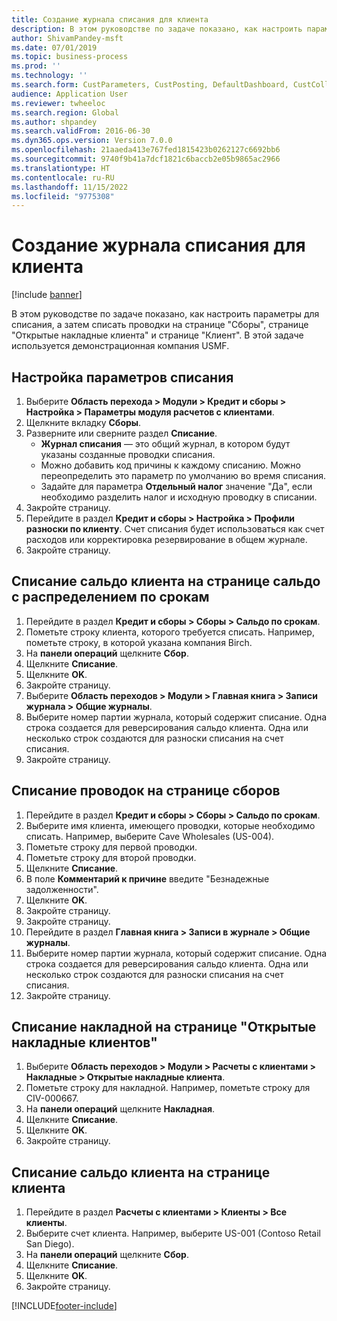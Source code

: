 ```yaml
---
title: Создание журнала списания для клиента
description: В этом руководстве по задаче показано, как настроить параметры для списания, а затем списать проводки на странице "Сборы", странице "Открытые накладные клиента" и странице "Клиент".
author: ShivamPandey-msft
ms.date: 07/01/2019
ms.topic: business-process
ms.prod: ''
ms.technology: ''
ms.search.form: CustParameters, CustPosting, DefaultDashboard, CustCollectionsPoolsListPage, CustWriteOff, LedgerJournalTable, LedgerJournalTransDaily, CustCollections, CustOpenInvoicesListPage, CustTable
audience: Application User
ms.reviewer: twheeloc
ms.search.region: Global
ms.author: shpandey
ms.search.validFrom: 2016-06-30
ms.dyn365.ops.version: Version 7.0.0
ms.openlocfilehash: 21aaeda413e767fed1815423b0262127c6692bb6
ms.sourcegitcommit: 9740f9b41a7dcf1821c6baccb2e05b9865ac2966
ms.translationtype: HT
ms.contentlocale: ru-RU
ms.lasthandoff: 11/15/2022
ms.locfileid: "9775308"
---
```

# <a name="create-a-write-off-journal-for-a-customer"></a>Создание журнала списания для клиента

[!include [banner](../../includes/banner.md)]

В этом руководстве по задаче показано, как настроить параметры для списания, а затем списать проводки на странице "Сборы", странице "Открытые накладные клиента" и странице "Клиент". В этой задаче используется демонстрационная компания USMF.


## <a name="set-up-the-write-off-parameters"></a>Настройка параметров списания
1. Выберите **Область перехода > Модули > Кредит и сборы > Настройка > Параметры модуля расчетов с клиентами**.
2. Щелкните вкладку **Сборы**.
3. Разверните или сверните раздел **Списание**.
    - **Журнал списания** — это общий журнал, в котором будут указаны созданные проводки списания.  
    - Можно добавить код причины к каждому списанию. Можно переопределить это параметр по умолчанию во время списания.  
    - Задайте для параметра **Отдельный налог** значение "Да", если необходимо разделить налог и исходную проводку в списании.  
4. Закройте страницу.
5. Перейдите в раздел **Кредит и сборы > Настройка > Профили разноски по клиенту**. Счет списания будет использоваться как счет расходов или корректировка резервирование в общем журнале.
6. Закройте страницу.

## <a name="write-off-a-customer-balance-from-the-aged-balances-page"></a>Списание сальдо клиента на странице сальдо с распределением по срокам
1. Перейдите в раздел **Кредит и сборы > Сборы > Сальдо по срокам**.
2. Пометьте строку клиента, которого требуется списать. Например, пометьте строку, в которой указана компания Birch.
3. На **панели операций** щелкните **Сбор**.
4. Щелкните **Списание**.
5. Щелкните **OK**.
6. Закройте страницу.
7. Выберите **Область переходов > Модули > Главная книга > Записи журнала > Общие журналы**.
8. Выберите номер партии журнала, который содержит списание. Одна строка создается для реверсирования сальдо клиента. Одна или несколько строк создаются для разноски списания на счет списания.  
9. Закройте страницу.


## <a name="write-off-transactions-from-the-collections-page"></a>Списание проводок на странице сборов
1. Перейдите в раздел **Кредит и сборы > Сборы > Сальдо по срокам**.
2. Выберите имя клиента, имеющего проводки, которые необходимо списать. Например, выберите Cave Wholesales (US-004).
3. Пометьте строку для первой проводки.
4. Пометьте строку для второй проводки.
5. Щелкните **Списание**.
6. В поле **Комментарий к причине** введите "Безнадежные задолженности".
7. Щелкните **OK**.
8. Закройте страницу.
9. Закройте страницу.
10. Перейдите в раздел **Главная книга > Записи в журнале > Общие журналы**.
11. Выберите номер партии журнала, который содержит списание. Одна строка создается для реверсирования сальдо клиента. Одна или несколько строк создаются для разноски списания на счет списания.  
12. Закройте страницу.


## <a name="write-off-an-invoice-from-the-open-customers-invoices-page"></a>Списание накладной на странице "Открытые накладные клиентов"
1. Выберите **Область переходов > Модули > Расчеты с клиентами > Накладные > Открытые накладные клиента**.
2. Пометьте строку для накладной. Например, пометьте строку для CIV-000667.
3. На **панели операций** щелкните **Накладная**.
4. Щелкните **Списание**.
5. Щелкните **OK**.
6. Закройте страницу.

## <a name="write-off-a-customer-balance-from-the-customer-page"></a>Списание сальдо клиента на странице клиента
1. Перейдите в раздел **Расчеты с клиентами > Клиенты > Все клиенты**.
2. Выберите счет клиента. Например, выберите US-001 (Contoso Retail San Diego).
3. На **панели операций** щелкните **Сбор**.
4. Щелкните **Списание**.
5. Щелкните **OK**.
6. Закройте страницу.



[!INCLUDE[footer-include](../../../includes/footer-banner.md)]
